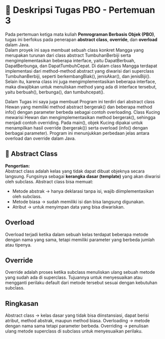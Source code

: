 # 📝 Deskripsi Tugas PBO - Pertemuan 3

Pada pertemuan ketiga mata kuliah **Pemrograman Berbasis Objek (PBO)**, tugas ini berfokus pada penerapan **abstract class**, **override**, dan **overload** dalam Java.  
Dalam proyek ini saya membuat sebuah class konkret Mangga yang merupakan turunan dari class abstract TumbuhanBerbiji serta mengimplementasikan beberapa interface, yaitu DapatBerbuah, DapatBerbunga, dan DapatTumbuhCepat.
Di dalam class Mangga terdapat implementasi dari method-method abstract yang diwarisi dari superclass TumbuhanBerbiji, seperti berkembangBiak(), jenisAkar(), dan jenisBiji(). Selain itu, karena class ini juga mengimplementasikan beberapa interface, maka diwajibkan untuk menuliskan method yang ada di interface tersebut, yaitu berbuah(), berbunga(), dan tumbuhcepat().

Dalam Tugas ini saya juga membuat Program ini terdiri dari abstract class Hewan yang memiliki method abstract bergerak() dan beberapa method info() dengan parameter berbeda sebagai contoh overloading.
Class Kucing mewarisi Hewan dan mengimplementasikan method bergerak(), sehingga menjadi contoh overriding.
Pada main(), objek Kucing dipakai untuk menampilkan hasil override (bergerak()) serta overload (info() dengan berbagai parameter). Program ini menunjukkan perbedaan jelas antara overload dan override dalam Java.

## 🔹 Abstract Class
**Pengertian:**  
Abstract class adalah kelas yang tidak dapat dibuat objeknya secara langsung. Fungsinya sebagai **kerangka dasar (template)** yang akan diwarisi oleh subclass. Abstract class bisa memuat:
- Metode abstrak → hanya deklarasi tanpa isi, wajib diimplementasikan oleh subclass.  
- Metode biasa → sudah memiliki isi dan bisa langsung digunakan.  
- Atribut → untuk menyimpan data yang bisa diwariskan.  

 ## Overload
Overload terjadi ketika dalam sebuah kelas terdapat beberapa metode dengan nama yang sama, tetapi memiliki parameter yang berbeda jumlah atau tipenya.

## Override
Override adalah proses ketika subclass menuliskan ulang sebuah metode yang sudah ada di superclass. Tujuannya untuk menyesuaikan atau mengganti perilaku default dari metode tersebut sesuai dengan kebutuhan subclass.

## Ringkasan
Abstract class → kelas dasar yang tidak bisa diinstansiasi, dapat berisi atribut, method abstrak, maupun method biasa.
Overloading → metode dengan nama sama tetapi parameter berbeda.
Overriding → penulisan ulang metode superclass di subclass untuk menyesuaikan perilaku.
